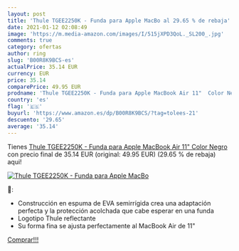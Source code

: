```yaml
---
layout: post
title: 'Thule TGEE2250K - Funda para Apple MacBo al 29.65 % de rebaja'
date: 2021-01-12 02:08:49
image: 'https://m.media-amazon.com/images/I/515jXPD3QoL._SL200_.jpg'
comments: true
category: ofertas
author: ring
slug: 'B00R8K9BCS-es'
actualPrice: 35.14 EUR
currency: EUR
price: 35.14
comparePrice: 49.95 EUR
prodname: 'Thule TGEE2250K - Funda para Apple MacBook Air 11"  Color Negro'
country: 'es'
flag: '🇪🇸'
buyurl: 'https://www.amazon.es/dp/B00R8K9BCS/?tag=tolees-21'
descuento: '29.65'
average: '35.14'
---
```


Tienes [Thule TGEE2250K - Funda para Apple MacBook Air 11"  Color Negro](https://www.amazon.es/dp/B00R8K9BCS/?tag=tolees-21) con precio final de  35.14 EUR (original: 49.95 EUR) (29.65 %  de rebaja) aqui!

[![Thule TGEE2250K - Funda para Apple MacBo](https://m.media-amazon.com/images/I/515jXPD3QoL._SL200_.jpg)](https://www.amazon.es/dp/B00R8K9BCS/?tag=tolees-21)

🔎:

- Construcción en espuma de EVA semirrígida crea una adaptación perfecta y la protección acolchada que cabe esperar en una funda
- Logotipo Thule reflectante
- Su forma fina se ajusta perfectamente al MacBook Air de 11"

[Comprar!!!](https://www.amazon.es/dp/B00R8K9BCS/?tag=tolees-21)
